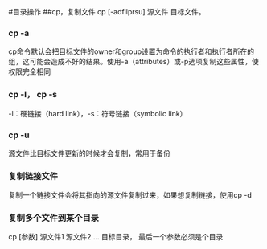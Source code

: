 #目录操作
##cp，复制文件
cp [-adfilprsu] 源文件 目标文件。
### cp -a
cp命令默认会把目标文件的owner和group设置为命令的执行者和执行者所在的组，这可能会造成不好的结果。使用-a（attributes）或-p选项复制这些属性，使权限完全相同
### cp -l， cp -s
-l：硬链接（hard link），-s：符号链接（symbolic link）
### cp -u
源文件比目标文件更新的时候才会复制，常用于备份
### 复制链接文件
复制一个链接文件会将其指向的源文件复制过来，如果想复制链接，使用cp -d
### 复制多个文件到某个目录
cp [参数] 源文件1 源文件2 ... 目标目录， 最后一个参数必须是个目录 